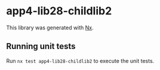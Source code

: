 # app4-lib28-childlib2

This library was generated with [Nx](https://nx.dev).

## Running unit tests

Run `nx test app4-lib28-childlib2` to execute the unit tests.
